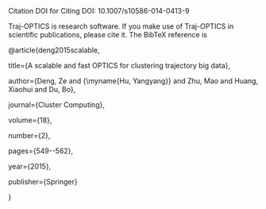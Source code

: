 <body>
Citation DOI for Citing DOI: 10.1007/s10586-014-0413-9

Traj-OPTICS is research software. If you make use of Traj-OPTICS in scientific publications, please cite it. The BibTeX reference is

@article{deng2015scalable,

  title={A scalable and fast OPTICS for clustering trajectory big data},
  
  author={Deng, Ze and {\myname{Hu, Yangyang}} and Zhu, Mao and Huang, Xiaohui and Du, Bo},
  
  journal={Cluster Computing},
  
  volume={18},
  
  number={2},
  
  pages={549--562},
  
  year={2015},
  
  publisher={Springer}
  
}
</body>

